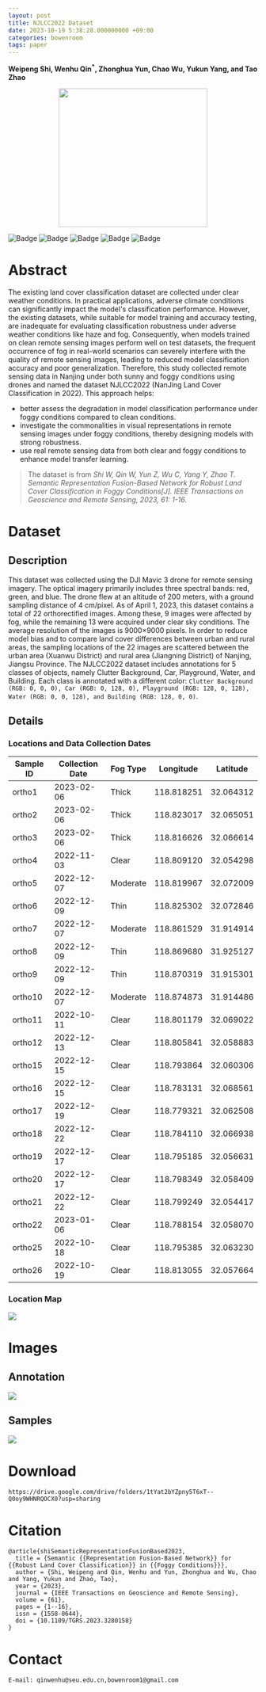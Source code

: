 ```yaml
---
layout: post
title: NJLCC2022 Dataset
date: 2023-10-19 5:38:28.000000000 +09:00
categories: bowenroom
tags: paper
---
```

**Weipeng Shi, Wenhu Qin<sup>*</sup>, Zhonghua Yun, Chao Wu, Yukun Yang, and Tao Zhao**
<div style="text-align:center;">
  <img src="https://s2.loli.net/2023/11/11/N5XiEebTSd4YM7a.png" width="300" height="280" style="display: inline-block; vertical-align: middle;">
</div>

<p>
<img src="https://img.shields.io/badge/NJLCC2022-passing-brightgreen" alt="Badge" /> <img src="https://img.shields.io/badge/Latest_Date-20230228-violet" alt="Badge" /> <img src="https://img.shields.io/badge/Progress-40%25-blue" alt="Badge" /> <img src="https://img.shields.io/github/license/open-mmlab/mmsegmentation.svg" alt="Badge" /> <img src="https://isitmaintained.com/badge/open/open-mmlab/mmsegmentation.svg" alt="Badge" />
</p>

# Abstract

The existing land cover classification dataset are collected under clear weather conditions. In practical applications, adverse climate conditions can significantly impact the model's classification performance. However, the existing datasets, while suitable for model training and accuracy testing, are inadequate for evaluating classification robustness under adverse weather conditions like haze and fog. Consequently, when models trained on clean remote sensing images perform well on test datasets, the frequent occurrence of fog in real-world scenarios can severely interfere with the quality of remote sensing images, leading to reduced model classification accuracy and poor generalization. Therefore, this study collected remote sensing data in Nanjing under both sunny and foggy conditions using drones and named the dataset NJLCC2022 (NanJing Land Cover Classification in 2022). This approach helps: 
-  better assess the degradation in model classification performance under foggy conditions compared to clean conditions.
- investigate the commonalities in visual representations in remote sensing images under foggy conditions, thereby designing models with strong robustness.
- use real remote sensing data from both clear and foggy conditions to enhance model transfer learning.
> The dataset is from *Shi W, Qin W, Yun Z, Wu C, Yang Y, Zhao T. Semantic Representation Fusion-Based Network for Robust Land Cover Classification in Foggy Conditions[J]. IEEE Transactions on Geoscience and Remote Sensing, 2023, 61: 1-16.*

# Dataset 
## Description
This dataset was collected using the DJI Mavic 3 drone for remote sensing imagery. The optical imagery primarily includes three spectral bands: red, green, and blue. The drone flew at an altitude of 200 meters, with a ground sampling distance of 4 cm/pixel. As of April 1, 2023, this dataset contains a total of 22 orthorectified images. Among these, 9 images were affected by fog, while the remaining 13 were acquired under clear sky conditions. The average resolution of the images is 9000×9000 pixels. In order to reduce model bias and to compare land cover differences between urban and rural areas, the sampling locations of the 22 images are scattered between the urban area (Xuanwu District) and rural area (Jiangning District) of Nanjing, Jiangsu Province. The NJLCC2022 dataset includes annotations for 5 classes of objects, namely Clutter Background, Car, Playground, Water, and Building. Each class is annotated with a different color: `Clutter Background (RGB: 0, 0, 0), Car (RGB: 0, 128, 0), Playground (RGB: 128, 0, 128), Water (RGB: 0, 0, 128), and Building (RGB: 128, 0, 0)`.
## Details
### Locations and Data Collection Dates

| Sample ID | Collection Date | Fog Type | Longitude | Latitude |
|-----------|-----------------|----------|-----------|----------|
| ortho1    | 2023-02-06      | Thick     | 118.818251| 32.064312|
| ortho2    | 2023-02-06      | Thick     | 118.823017| 32.065051|
| ortho3    | 2023-02-06      | Thick     | 118.816626| 32.066614|
| ortho4    | 2022-11-03      | Clear     | 118.809120| 32.054298|
| ortho5    | 2022-12-07      | Moderate  | 118.819967| 32.072009|
| ortho6    | 2022-12-09      | Thin      | 118.825302| 32.072846|
| ortho7    | 2022-12-07      | Moderate  | 118.861529| 31.914914|
| ortho8    | 2022-12-09      | Thin      | 118.869680| 31.925127|
| ortho9    | 2022-12-09      | Thin     | 118.870319| 31.915301|
| ortho10   | 2022-12-07      | Moderate  | 118.874873| 31.914486|
| ortho11   | 2022-10-11      | Clear | 118.801179| 32.069022|
| ortho12   | 2022-12-13      | Clear | 118.805841| 32.058883|
| ortho15   | 2022-12-15      | Clear | 118.793864| 32.060306|
| ortho16   | 2022-12-15      | Clear | 118.783131| 32.068561|
| ortho17   | 2022-12-19      | Clear | 118.779321| 32.062508|
| ortho18   | 2022-12-22      | Clear | 118.784110| 32.066938|
| ortho19   | 2022-12-17      | Clear | 118.795185| 32.056631|
| ortho20   | 2022-12-17      | Clear | 118.798349| 32.058409|
| ortho21   | 2022-12-22      | Clear | 118.799249| 32.054417|
| ortho22   | 2023-01-06      | Clear | 118.788154| 32.058070|
| ortho25   | 2022-10-18      | Clear | 118.795385| 32.063230|
| ortho26   | 2022-10-19      | Clear | 118.813055| 32.057664|

### Location Map
![](https://s2.loli.net/2023/11/12/CSVOQIgz65kvdmT.png)
# Images
## Annotation
![](https://s2.loli.net/2023/11/12/N3Ons2gcFrqfvEp.png)
## Samples
![](https://s2.loli.net/2023/11/12/tmJ2AlSHzT5nUPv.png)

# Download
```
https://drive.google.com/drive/folders/1tYat2bYZpny5T6xT--Q0oy9WHNRQOCX0?usp=sharing
```
# Citation
```
@article{shiSemanticRepresentationFusionBased2023,
  title = {Semantic {{Representation Fusion-Based Network}} for {{Robust Land Cover Classification}} in {{Foggy Conditions}}},
  author = {Shi, Weipeng and Qin, Wenhu and Yun, Zhonghua and Wu, Chao and Yang, Yukun and Zhao, Tao},
  year = {2023},
  journal = {IEEE Transactions on Geoscience and Remote Sensing},
  volume = {61},
  pages = {1--16},
  issn = {1558-0644},
  doi = {10.1109/TGRS.2023.3280158}
}

```
# Contact
`E-mail: qinwenhu@seu.edu.cn,bowenroom1@gmail.com`


 

 



